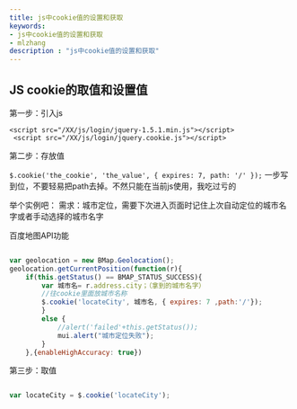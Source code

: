 ```yaml
---
title: js中cookie值的设置和获取
keywords:
- js中cookie值的设置和获取
- mlzhang
description : "js中cookie值的设置和获取"
---
```

## JS cookie的取值和设置值



第一步：引入js

    <script src="/XX/js/login/jquery-1.5.1.min.js"></script>
     <script src="/XX/js/login/jquery.cookie.js"></script>

第二步：存放值

`$.cookie('the_cookie', 'the_value', { expires: 7, path: '/' });`
一步写到位，不要轻易把path去掉。不然只能在当前js使用，我吃过亏的

举个实例吧：
需求：城市定位，需要下次进入页面时记住上次自动定位的城市名字或者手动选择的城市名字

百度地图API功能

```javascript

var geolocation = new BMap.Geolocation();
geolocation.getCurrentPosition(function(r){
    if(this.getStatus() == BMAP_STATUS_SUCCESS){
        var 城市名= r.address.city；（拿到的城市名字）
        //往cookie里面放城市名称
        $.cookie('locateCity', 城市名, { expires: 7 ,path:'/'});
        }
        else {
            //alert('failed'+this.getStatus());
            mui.alert("城市定位失败");
        }        
    },{enableHighAccuracy: true})

```



第三步：取值

```javascript

var locateCity = $.cookie('locateCity');

```